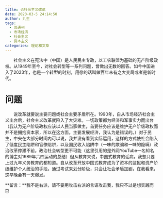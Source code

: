 ```yaml
---
title: 论社会主义改革
date: 2023-03-5 24:14:50
author: 九生
tags:
  - 普通刊
  - 市场经济
  - 社会主义
  - 资本主义
categories: 理论和文章　
---
```


　　社会主义在宪法中（中国）是人民民主专政，以工农联盟为基础的无产阶级政权。从1949年至今，对社会转型等一系列问题，曾做出无数的回答。如今中国进入了2023年，也是一个转型的时刻，用徐的话叫做百年未有之大变局或者是新时代。

# 问题

　　说改革就要说主要问题或社会主要矛盾所在。1990年，自从市场经济社会主义出台后，社会主义改革就陷入了大灾难。一切政策都为经济和军事实力而出台（我认为无产阶级政权应该以人民当家做主，首要任务应该是维护无产阶级政权而并不是拥抱资本家，所以在这方面，主要发展经济，我认为是错误的。）对于民生，中央在大部分时间内可以说，我并没有看到实际运用，这样的方式使社会陷入了低度民主陷阱和官僚陷阱，以及国民收入陷阱中（一味的欺骗和一味的隐瞒）政治改革停滞不前，政治社会转型更不可能（这里引用的是外网YouTube一名知名的博主对1989年六四运动的总结）但从教育来说，中国式教育的诟病，我想只要上过九年义务教育的都知道。自从改革开放中国式教育成为了资本的监狱和资产阶级维护个人统治的手段。通过考试来划分阶级，只会让社会矛盾加剧，在我看来，这早晚会有一天爆发。

**留言：**我不是右派，请不要用攻击右派的言语攻击我，我只不过是想实践而已

